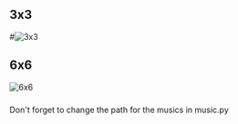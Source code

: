 ## 3x3

#![3x3](https://github.com/ClermontJudicael/jeux_morpion/assets/135115381/8ca28b7f-9f5d-4cbb-ae4a-ef24bca1303f)

## 6x6

![6x6](https://github.com/ClermontJudicael/jeux_morpion/assets/135115381/7c77de91-36e3-4007-b524-9f0be0ab10f9)

###
Don't forget to change the path for the musics in music.py
